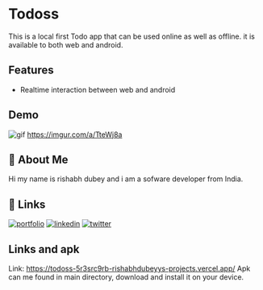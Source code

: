 
# Todoss

This is a local first Todo app that can be used online as well as offline. it is available to both web and android.



## Features

- Realtime interaction between web and android


## Demo

![gif](https://imgur.com/a/TteWj8a)
https://imgur.com/a/TteWj8a

## 🚀 About Me
Hi my name is rishabh dubey and i am a sofware developer from India. 


## 🔗 Links
[![portfolio](https://img.shields.io/badge/my_portfolio-000?style=for-the-badge&logo=ko-fi&logoColor=white)](https://rexer-dev.vercel.app/)
[![linkedin](https://img.shields.io/badge/linkedin-0A66C2?style=for-the-badge&logo=linkedin&logoColor=white)](https://www.linkedin.com/in/rishabhdubeyyy/)
[![twitter](https://img.shields.io/badge/twitter-1DA1F2?style=for-the-badge&logo=twitter&logoColor=white)](https://twitter.com/)


## Links and apk
Link: https://todoss-5r3src9rb-rishabhdubeyys-projects.vercel.app/
Apk can me found in main directory, download and install it on your device. 
